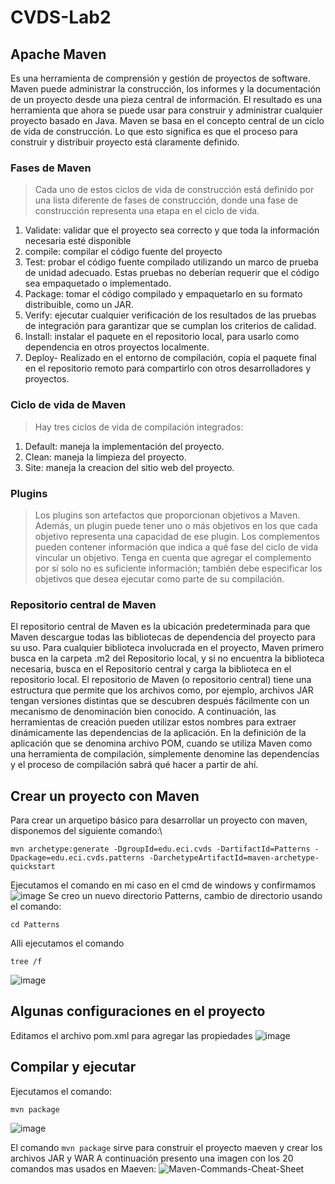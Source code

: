 # CVDS-Lab2

## **Apache Maven**

Es una herramienta de comprensión y gestión de proyectos de software. Maven puede administrar la construcción, los informes y la documentación de un proyecto desde una pieza central de información.
El resultado es una herramienta que ahora se puede usar para construir y administrar cualquier proyecto basado en Java.
Maven se basa en el concepto central de un ciclo de vida de construcción. Lo que esto significa es que el proceso para construir y distribuir proyecto está claramente definido.

### Fases de Maven

>Cada uno de estos ciclos de vida de construcción está definido por una lista diferente de fases de construcción, donde una fase de construcción representa una etapa en el ciclo de vida.

1) Validate: validar que el proyecto sea correcto y que toda la información necesaria esté disponible
2) compile: compilar el código fuente del proyecto
3) Test: probar el código fuente compilado utilizando un marco de prueba de unidad adecuado. Estas pruebas no deberían requerir que el código sea empaquetado o implementado.
4) Package: tomar el código compilado y empaquetarlo en su formato distribuible, como un JAR.
5) Verify: ejecutar cualquier verificación de los resultados de las pruebas de integración para garantizar que se cumplan los criterios de calidad.
6) Install: instalar el paquete en el repositorio local, para usarlo como dependencia en otros proyectos localmente.
7) Deploy- Realizado en el entorno de compilación, copia el paquete final en el repositorio remoto para compartirlo con otros desarrolladores y proyectos.

### Ciclo de vida de Maven

>Hay tres ciclos de vida de compilación integrados:

1) Default: maneja la implementación del proyecto.
2) Clean: maneja la limpieza del proyecto.
3) Site: maneja la creacion del sitio web del proyecto.

### Plugins

>Los plugins son artefactos que proporcionan objetivos a Maven. Además, un plugin puede tener uno o más objetivos en los que cada objetivo representa una capacidad de ese plugin. Los complementos pueden contener información que indica a qué fase del ciclo de vida vincular un objetivo. Tenga en cuenta que agregar el complemento por sí solo no es suficiente información; también debe especificar los objetivos que desea ejecutar como parte de su compilación.

### Repositorio central de Maven

El repositorio central de Maven es la ubicación predeterminada para que Maven descargue todas las bibliotecas de dependencia del proyecto para su uso. Para cualquier biblioteca involucrada en el proyecto, Maven primero busca en la carpeta .m2 del Repositorio local, y si no encuentra la biblioteca necesaria, busca en el Repositorio central y carga la biblioteca en el repositorio local.
El repositorio de Maven (o repositorio central) tiene una estructura que permite que los archivos como, por ejemplo, archivos JAR tengan versiones distintas que se descubren después fácilmente con un mecanismo de denominación bien conocido. A continuación, las herramientas de creación pueden utilizar estos nombres para extraer dinámicamente las dependencias de la aplicación. En la definición de la aplicación que se denomina archivo POM, cuando se utiliza Maven como una herramienta de compilación, simplemente denomine las dependencias y el proceso de compilación sabrá qué hacer a partir de ahí.


## Crear un proyecto con Maven

Para crear un arquetipo básico para desarrollar un proyecto con maven, disponemos del siguiente comando:\
```
mvn archetype:generate -DgroupId=edu.eci.cvds -DartifactId=Patterns -Dpackage=edu.eci.cvds.patterns -DarchetypeArtifactId=maven-archetype-quickstart
```
Ejecutamos el comando en mi caso en el cmd de windows y confirmamos
![image](https://user-images.githubusercontent.com/89365336/221253354-e5873e9b-2b29-4098-8cf8-5214c4831a65.png)
Se creo un nuevo directorio Patterns, cambio de directorio usando el comando:
```
cd Patterns
```
Alli ejecutamos el comando
```
tree /f
```
![image](https://user-images.githubusercontent.com/89365336/221257117-3f2a1443-af4e-4e0b-8011-253cbd19a55c.png)


## Algunas configuraciones en el proyecto 

Editamos el archivo pom.xml para agregar las propiedades
![image](https://user-images.githubusercontent.com/89365336/221259201-32dc41f0-b356-40bb-983a-80e85669f45d.png)

## Compilar y ejecutar

Ejecutamos el comando:
```
mvn package
```
![image](https://user-images.githubusercontent.com/89365336/221322132-e364ff38-47b1-40af-ad1c-ad9d47099b74.png)

El comando `mvn package` sirve para construir el proyecto maeven y crear los archivos JAR y WAR
A continuación presento una imagen con los 20 comandos mas usados en Maeven:
![Maven-Commands-Cheat-Sheet](https://user-images.githubusercontent.com/89365336/221438935-59c2feec-93fb-4a39-8645-2d29a89db0a4.png)

